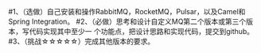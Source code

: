 #1、（选做）自己安装和操作RabbitMQ，RocketMQ，Pulsar，以及Camel和Spring Integration。
#2、（必做）思考和设计自定义MQ第二个版本或第三个版本，写代码实现其中至少一 个功能点，把设计思路和实现代码，提交到github。
#3、（挑战☆☆☆☆☆）完成其他版本的要求。